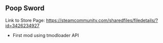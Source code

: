 ## Poop Sword ##

Link to Store Page: https://steamcommunity.com/sharedfiles/filedetails/?id=3426234927

- First mod using tmodloader API
